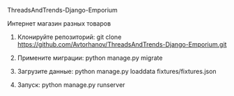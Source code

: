 ThreadsAndTrends-Django-Emporium

Интернет магазин разных товаров

1. Клонируйте репозиторий:
    git clone https://github.com/Avtorhanov/ThreadsAndTrends-Django-Emporium.git

2. Примените миграции:
    python manage.py migrate

3. Загрузите данные:
    python manage.py loaddata fixtures/fixtures.json

4. Запуск:
    python manage.py runserver 